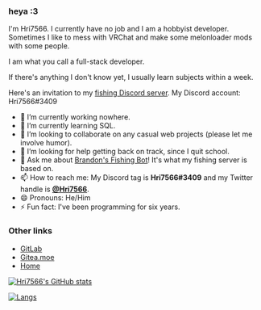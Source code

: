 ### heya :3
I'm Hri7566. I currently have no job and I am a hobbyist developer.
Sometimes I like to mess with VRChat and make some melonloader mods with some people.

I am what you call a full-stack developer.

If there's anything I don't know yet, I usually learn subjects within a week.

Here's an invitation to my [fishing Discord server](https://discord.gg/yBdmPKag).
My Discord account: Hri7566#3409

- 🔭 I’m currently working nowhere.
- 🌱 I’m currently learning SQL.
- 👯 I’m looking to collaborate on any casual web projects (please let me involve humor).
- 🤔 I’m looking for help getting back on track, since I quit school.
- 💬 Ask me about [Brandon's Fishing Bot](https://github.com/multiplayerpiano/fishing-bot)! It's what my fishing server is based on.
- 📫 How to reach me: My Discord tag is **Hri7566#3409** and my Twitter handle is **[@Hri7566](https://twitter.com/hri7566)**.
- 😄 Pronouns: He/Him
- ⚡ Fun fact: I've been programming for six years.

### Other links

- [GitLab](https://gitlab.com/hri7566)
- [Gitea.moe](https://gitea.moe/Hri7566)
- [Home](https://hri7566.info)

<!--
**Hri7566/Hri7566** is a ✨ _special_ ✨ repository because its `README.md` (this file) appears on your GitHub profile.

Here are some ideas to get you started:

- 🔭 I’m currently working on ...
- 🌱 I’m currently learning ...
- 👯 I’m looking to collaborate on ...
- 🤔 I’m looking for help with ...
- 💬 Ask me about ...
- 📫 How to reach me: ...
- 😄 Pronouns: ...
- ⚡ Fun fact: ...
-->




[![Hri7566's GitHub stats](https://github-readme-stats.vercel.app/api?username=hri7566&show_icons=true&theme=dark)](https://metrics.lecoq.io/Hri7566?template=classic)

[![Langs](https://github-readme-stats.vercel.app/api/top-langs/?username=Hri7566&layout=compact&theme=dark)](https://metrics.lecoq.io/Hri7566?template=classic)
